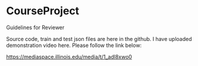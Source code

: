 # CourseProject

Guidelines for Reviewer

Source code, train and test json files are here in the github. 
I have uploaded demonstration video here. Please follow the link below:


https://mediaspace.illinois.edu/media/t/1_adl8xwo0
